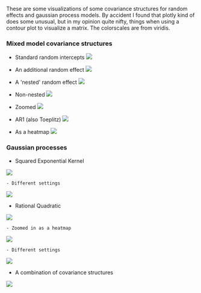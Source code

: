 
These are some visualizations of some covariance structures for random effects and gaussian process models.  By accident I found that plotly kind of does some unusual, but in my opinion quite nifty, things when using a contour plot to visualize a matrix.  The colorscales are from viridis.


### Mixed model covariance structures

- Standard random intercepts
![](model_ri_contour.png)

- An additional random effect
![](model_2re_contour.png)

- A 'nested' random effect
![](model_nest_contour_zoom.png)

- Non-nested
![](model_nonest_contour.png)

- Zoomed
![](model_nonest_contour_zoom.png)

- AR1 (also Toeplitz)
![](model_ar_contour.png)

- As a heatmap
![](model_ar_heat.png)

### Gaussian processes

- Squared Exponential Kernel

![](gp_se2.png)

    - Different settings 
![](gp_se_3_heatmap.png)
  

- Rational Quadratic

![](gp_rq_1_contour.png)

    - Zoomed in as a heatmap
![](gp_rq_1_heat_zoom.png)

    - Different settings
    
![](gp_rq_2_heatmap.png)

- A combination of covariance structures

![](gp_mixed_contour.png)
